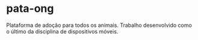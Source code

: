 # pata-ong
 Plataforma de adoção para todos os animais. Trabalho desenvolvido como o último da disciplina de dispositivos móveis. 
